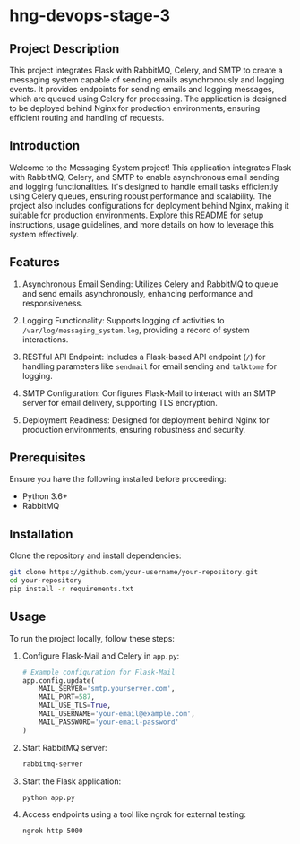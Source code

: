 # hng-devops-stage-3

## Project Description
This project integrates Flask with RabbitMQ, Celery, and SMTP to create a messaging system capable of sending emails asynchronously and logging events. It provides endpoints for sending emails and logging messages, which are queued using Celery for processing. The application is designed to be deployed behind Nginx for production environments, ensuring efficient routing and handling of requests.

## Introduction
Welcome to the Messaging System project! This application integrates Flask with RabbitMQ, Celery, and SMTP to enable asynchronous email sending and logging functionalities. It's designed to handle email tasks efficiently using Celery queues, ensuring robust performance and scalability. The project also includes configurations for deployment behind Nginx, making it suitable for production environments. Explore this README for setup instructions, usage guidelines, and more details on how to leverage this system effectively.

## Features
1. Asynchronous Email Sending: Utilizes Celery and RabbitMQ to queue and send emails asynchronously, enhancing performance and responsiveness.

2. Logging Functionality: Supports logging of activities to `/var/log/messaging_system.log`, providing a record of system interactions.

3. RESTful API Endpoint: Includes a Flask-based API endpoint (`/`) for handling parameters like `sendmail` for email sending and `talktome` for logging.

4. SMTP Configuration: Configures Flask-Mail to interact with an SMTP server for email delivery, supporting TLS encryption.

5. Deployment Readiness: Designed for deployment behind Nginx for production environments, ensuring robustness and security.


## Prerequisites
Ensure you have the following installed before proceeding:

- Python 3.6+
- RabbitMQ

## Installation

Clone the repository and install dependencies:

```bash
git clone https://github.com/your-username/your-repository.git
cd your-repository
pip install -r requirements.txt
```

## Usage

To run the project locally, follow these steps:

1. Configure Flask-Mail and Celery in `app.py`:
   
   ```python
   # Example configuration for Flask-Mail
   app.config.update(
       MAIL_SERVER='smtp.yourserver.com',
       MAIL_PORT=587,
       MAIL_USE_TLS=True,
       MAIL_USERNAME='your-email@example.com',
       MAIL_PASSWORD='your-email-password'
   )
   ```

2. Start RabbitMQ server:

   ```bash
   rabbitmq-server
   ```

3. Start the Flask application:

   ```bash
   python app.py
   ```

4. Access endpoints using a tool like ngrok for external testing:

   ```bash
   ngrok http 5000
   ```
